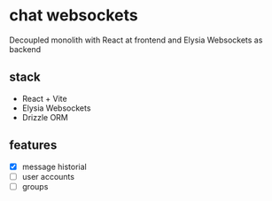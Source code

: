 # chat websockets

Decoupled monolith with React at frontend and Elysia Websockets as backend

## stack
- React + Vite
- Elysia Websockets
- Drizzle ORM

## features
- [X] message historial
- [ ] user accounts
- [ ] groups
